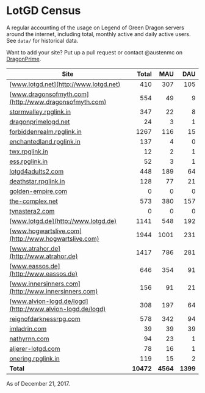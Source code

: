 # LotGD Census
A regular accounting of the usage on Legend of Green Dragon servers around the internet, including total, monthly active and daily active users. See `data/` for historical data.

Want to add your site? Put up a pull request or contact @austenmc on [DragonPrime](http://dragonprime.net).


Site | Total | MAU | DAU
--- | ---:| ---:| ---:
[www.lotgd.net](http://www.lotgd.net)|410|307|105
[www.dragonsofmyth.com](http://www.dragonsofmyth.com)|554|49|9
[stormvalley.rpglink.in](http://stormvalley.rpglink.in)|347|22|8
[dragonprimelogd.net](http://dragonprimelogd.net)|24|3|1
[forbiddenrealm.rpglink.in](http://forbiddenrealm.rpglink.in)|1267|116|15
[enchantedland.rpglink.in](http://enchantedland.rpglink.in)|137|4|0
[twx.rpglink.in](http://twx.rpglink.in)|12|2|1
[ess.rpglink.in](http://ess.rpglink.in)|52|3|1
[lotgd4adults2.com](http://lotgd4adults2.com)|448|189|64
[deathstar.rpglink.in](http://deathstar.rpglink.in)|128|77|21
[golden-empire.com](http://golden-empire.com)|0|0|0
[the-complex.net](http://the-complex.net)|573|380|157
[tynastera2.com](http://tynastera2.com)|0|0|0
[www.lotgd.de](http://www.lotgd.de)|1141|548|192
[www.hogwartslive.com](http://www.hogwartslive.com)|1944|1001|231
[www.atrahor.de](http://www.atrahor.de)|1417|786|281
[www.eassos.de](http://www.eassos.de)|646|354|91
[www.innersinners.com](http://www.innersinners.com)|156|91|21
[www.alvion-logd.de/logd](http://www.alvion-logd.de/logd)|308|197|64
[reignofdarknessrpg.com](http://reignofdarknessrpg.com)|578|342|94
[imladrin.com](http://imladrin.com)|39|39|39
[nathyrnn.com](http://nathyrnn.com)|94|23|1
[aljerer-lotgd.com](http://aljerer-lotgd.com)|78|16|1
[onering.rpglink.in](http://onering.rpglink.in)|119|15|2
**Total**|**10472**|**4564**|**1399**

As of December 21, 2017.

